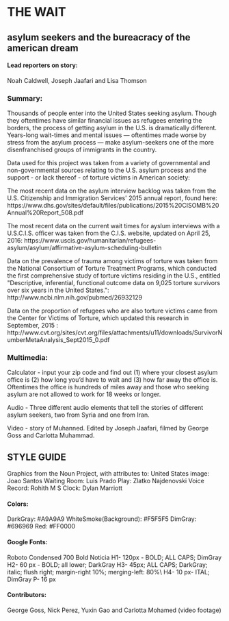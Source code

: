 <h1>THE WAIT</h1>
<h2>asylum seekers and the bureacracy of the american dream</h2>

<h4>Lead reporters on story:</span></h4>
<p>Noah Caldwell, Joseph Jaafari and Lisa Thomson</p>

<h3>Summary:</h3> 
<p>Thousands of people enter into the United States seeking asylum. Though they oftentimes have similar financial issues as refugees entering the borders, the process of getting asylum in the U.S. is dramatically different. Years-long wait-times and mental issues — oftentimes made worse by stress from the asylum process — make asylum-seekers one of the more disenfranchised groups of immigrants in the country. 

<p>Data used for this project was taken from a variety of governmental and non-governmental sources relating to the U.S. asylum process and the support - or lack thereof - of torture victims in American society: 

<p>The most recent data on the asylum interview backlog was taken from the U.S. Citizenship and Immigration Services' 2015 annual report, found here: https://www.dhs.gov/sites/default/files/publications/2015%20CISOMB%20Annual%20Report_508.pdf

<p>The most recent data on the current wait times for ayslum interviews with a U.S.C.I.S. officer was taken from the C.I.S. website, updated on April 25, 2016: https://www.uscis.gov/humanitarian/refugees-asylum/asylum/affirmative-asylum-scheduling-bulletin

<p>Data on the prevalence of trauma among victims of torture was taken from the National Consortium of Torture Treatment Programs, which conducted the first comprehensive study of torture victims residing in the U.S., entitled "Descriptive, inferential, functional outcome data on 9,025 torture survivors over six years in the United States.": http://www.ncbi.nlm.nih.gov/pubmed/26932129

<p>Data on the proportion of refugees who are also torture victims came from the Center for Victims of Torture, which updated this research in September, 2015 : http://www.cvt.org/sites/cvt.org/files/attachments/u11/downloads/SurvivorNumberMetaAnalysis_Sept2015_0.pdf

<h3>Multimedia:</h3> 
Calculator - input your zip code and find out (1) where your closest asylum office is (2) how long you’d have to wait and (3) how far away the office is. Oftentimes the office is hundreds of miles away and those who seeking asylum are not allowed to work for 18 weeks or longer. 

Audio - Three different audio elements that tell the stories of different asylum seekers, two from Syria and one from Iran. 

Video - story of Muhanned. Edited by Joseph Jaafari, filmed by George Goss and Carlotta Muhammad. 

<h2>STYLE GUIDE</h2>
Graphics from the Noun Project, with attributes to:
United States image: Joao Santos
Waiting Room: Luis Prado
Play: Zlatko Najdenovski
Voice Record: Rohith M S
Clock: Dylan Marriott

<h4>Colors:</h4>
DarkGray: #A9A9A9
WhiteSmoke(Background): #F5F5F5
DimGray: #696969
Red: #FF0000

<h4>Google Fonts:</h4>
Roboto Condensed 700 Bold
Noticia
H1- 120px - BOLD; ALL CAPS; DimGray
H2- 60 px - BOLD; all lower; DarkGray
H3- 45px; ALL CAPS; DarkGray; italic; flush right; margin-right 10%; merging-left: 80%\
H4- 10 px- ITAL; DimGray
P- 16 px

<h4>Contributors:</h4>
George Goss, Nick Perez, Yuxin Gao and Carlotta Mohamed (video footage)

